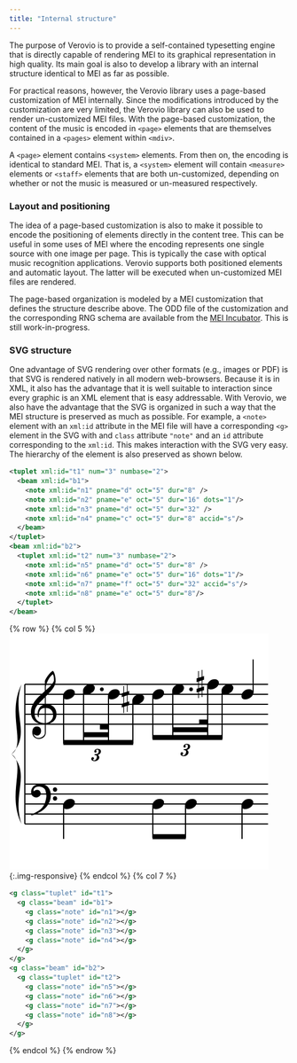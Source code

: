 ```yaml
---
title: "Internal structure"
---
```


 The purpose of Verovio is to provide a self-contained typesetting engine that is directly capable of rendering MEI to its graphical representation in high quality. Its main goal is also to develop a library with an internal structure identical to MEI as far as possible. 

 For practical reasons, however, the Verovio library uses a page-based customization of MEI internally. Since the modifications introduced by the customization are very limited, the Verovio library can also be used to render un-customized MEI files. With the page-based customization, the content of the music is encoded in `<page>` elements that are themselves contained in a `<pages>` element within `<mdiv>`.

A `<page>` element contains `<system>` elements. From then on, the encoding is identical to standard MEI. That is, a `<system>` element will contain `<measure>` elements or `<staff>` elements that are both un-customized, depending on whether or not the music is measured or un-measured respectively. 

### Layout and positioning

The idea of a page-based customization is also to make it possible to encode the positioning of elements directly in the content tree. This can be useful in some uses of MEI where the encoding represents one single source with one image per page. This is typically the case with optical music recognition applications. Verovio supports both positioned elements and automatic layout. The latter will be executed when un-customized MEI files are rendered.

The page-based organization is modeled by a MEI customization that defines the structure describe above. The ODD file of the customization and the corresponding RNG schema are available from the [MEI Incubator](https://github.com/music-encoding/mei-incubator/tree/master/page-based). This is still work-in-progress. 

### SVG structure

One advantage of SVG rendering over other formats (e.g., images or PDF) is that SVG is rendered natively in all modern web-browsers. Because it is in XML, it also has the advantage that it is well suitable to interaction since every graphic is an XML element that is easy addressable. With Verovio, we also have the advantage that the SVG is organized in such a way that the MEI structure is preserved as much as possible. For example, a `<note>` element with an `xml:id` attribute in the MEI file will have a corresponding `<g>` element in the SVG with and `class` attribute `"note"` and an `id` attribute corresponding to the `xml:id`. This makes interaction with the SVG very easy. The hierarchy of the element is also preserved as shown below. 

```xml
<tuplet xml:id="t1" num="3" numbase="2">
  <beam xml:id="b1">
    <note xml:id="n1" pname="d" oct="5" dur="8" />
    <note xml:id="n2" pname="e" oct="5" dur="16" dots="1"/>
    <note xml:id="n3" pname="d" oct="5" dur="32" />
    <note xml:id="n4" pname="c" oct="5" dur="8" accid="s"/>
  </beam>
</tuplet>
<beam xml:id="b2">
  <tuplet xml:id="t2" num="3" numbase="2">
    <note xml:id="n5" pname="d" oct="5" dur="8" />
    <note xml:id="n6" pname="e" oct="5" dur="16" dots="1"/>
    <note xml:id="n7" pname="f" oct="5" dur="32" accid="s"/>
    <note xml:id="n8" pname="e" oct="5" dur="8"/>
  </tuplet>
</beam>
```

{% row %}
{% col 5 %}
![tuplet-and-beams](/images/advanced-topics/tuplet-beam.png){:.img-responsive}
{% endcol %}
{% col 7 %}
```xml
<g class="tuplet" id="t1">
  <g class="beam" id="b1">
    <g class="note" id="n1"></g>
    <g class="note" id="n2"></g>
    <g class="note" id="n3"></g>
    <g class="note" id="n4"></g>
  </g>
</g>
<g class="beam" id="b2">
  <g class="tuplet" id="t2">
    <g class="note" id="n5"></g>
    <g class="note" id="n6"></g>
    <g class="note" id="n7"></g>
    <g class="note" id="n8"></g>
  </g>
</g>
```
{% endcol %}
{% endrow %}